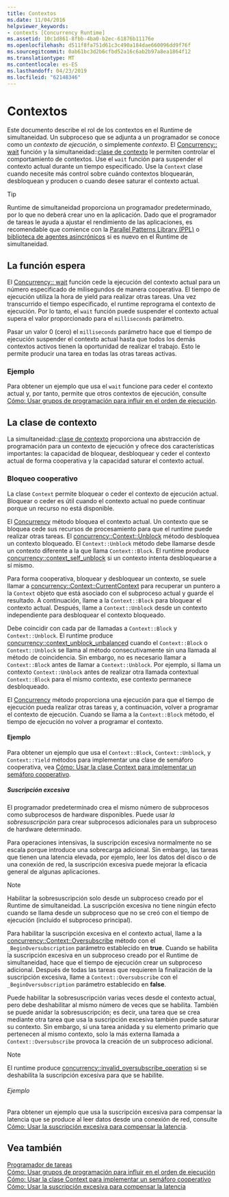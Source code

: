 ```yaml
---
title: Contextos
ms.date: 11/04/2016
helpviewer_keywords:
- contexts [Concurrency Runtime]
ms.assetid: 10c1d861-8fbb-4ba0-b2ec-61876b11176e
ms.openlocfilehash: d511f8fa751d61c3c490a184dae660096dd9f76f
ms.sourcegitcommit: 0ab61bc3d2b6cfbd52a16c6ab2b97a8ea1864f12
ms.translationtype: MT
ms.contentlocale: es-ES
ms.lasthandoff: 04/23/2019
ms.locfileid: "62148346"
---
```

# <a name="contexts"></a>Contextos

Este documento describe el rol de los contextos en el Runtime de simultaneidad. Un subproceso que se adjunta a un programador se conoce como un *contexto de ejecución*, o simplemente *contexto*. El [Concurrency:: wait](reference/concurrency-namespace-functions.md#wait) función y la simultaneidad::[clase de contexto](../../parallel/concrt/reference/context-class.md) le permiten controlar el comportamiento de contextos. Use el `wait` función para suspender el contexto actual durante un tiempo especificado. Use la `Context` clase cuando necesite más control sobre cuándo contextos bloquearán, desbloquean y producen o cuando desee saturar el contexto actual.

> [!TIP]
>  Runtime de simultaneidad proporciona un programador predeterminado, por lo que no deberá crear uno en la aplicación. Dado que el programador de tareas le ayuda a ajustar el rendimiento de las aplicaciones, es recomendable que comience con la [Parallel Patterns Library (PPL)](../../parallel/concrt/parallel-patterns-library-ppl.md) o [biblioteca de agentes asincrónicos](../../parallel/concrt/asynchronous-agents-library.md) si es nuevo en el Runtime de simultaneidad.

## <a name="the-wait-function"></a>La función espera

El [Concurrency:: wait](reference/concurrency-namespace-functions.md#wait) función cede la ejecución del contexto actual para un número especificado de milisegundos de manera cooperativa. El tiempo de ejecución utiliza la hora de yield para realizar otras tareas. Una vez transcurrido el tiempo especificado, el runtime reprograma el contexto de ejecución. Por lo tanto, el `wait` función puede suspender el contexto actual supera el valor proporcionado para el `milliseconds` parámetro.

Pasar un valor 0 (cero) el `milliseconds` parámetro hace que el tiempo de ejecución suspender el contexto actual hasta que todos los demás contextos activos tienen la oportunidad de realizar el trabajo. Esto le permite producir una tarea en todas las otras tareas activas.

### <a name="example"></a>Ejemplo

Para obtener un ejemplo que usa el `wait` funcione para ceder el contexto actual y, por tanto, permite que otros contextos de ejecución, consulte [Cómo: Usar grupos de programación para influir en el orden de ejecución](../../parallel/concrt/how-to-use-schedule-groups-to-influence-order-of-execution.md).

## <a name="the-context-class"></a>La clase de contexto

La simultaneidad::[clase de contexto](../../parallel/concrt/reference/context-class.md) proporciona una abstracción de programación para un contexto de ejecución y ofrece dos características importantes: la capacidad de bloquear, desbloquear y ceder el contexto actual de forma cooperativa y la capacidad saturar el contexto actual.

### <a name="cooperative-blocking"></a>Bloqueo cooperativo

La clase `Context` permite bloquear o ceder el contexto de ejecución actual. Bloquear o ceder es útil cuando el contexto actual no puede continuar porque un recurso no está disponible.

El [Concurrency](reference/context-class.md#block) método bloquea el contexto actual. Un contexto que se bloquea cede sus recursos de procesamiento para que el runtime puede realizar otras tareas. El [concurrency::Context::Unblock](reference/context-class.md#unblock) método desbloquea un contexto bloqueado. El `Context::Unblock` método debe llamarse desde un contexto diferente a la que llama `Context::Block`. El runtime produce [concurrency::context_self_unblock](../../parallel/concrt/reference/context-self-unblock-class.md) si un contexto intenta desbloquearse a sí mismo.

Para forma cooperativa, bloquear y desbloquear un contexto, se suele llamar a [concurrency::Context::CurrentContext](reference/context-class.md#currentcontext) para recuperar un puntero a la `Context` objeto que está asociado con el subproceso actual y guarde el resultado. A continuación, llame a la `Context::Block` para bloquear el contexto actual. Después, llame a `Context::Unblock` desde un contexto independiente para desbloquear el contexto bloqueado.

Debe coincidir con cada par de llamadas a `Context::Block` y `Context::Unblock`. El runtime produce [concurrency::context_unblock_unbalanced](../../parallel/concrt/reference/context-unblock-unbalanced-class.md) cuando el `Context::Block` o `Context::Unblock` se llama al método consecutivamente sin una llamada al método de coincidencia. Sin embargo, no es necesario llamar a `Context::Block` antes de llamar a `Context::Unblock`. Por ejemplo, si llama un contexto `Context::Unblock` antes de realizar otra llamada contextual `Context::Block` para el mismo contexto, ese contexto permanece desbloqueado.

El [Concurrency](reference/context-class.md#yield) método proporciona una ejecución para que el tiempo de ejecución pueda realizar otras tareas y, a continuación, volver a programar el contexto de ejecución. Cuando se llama a la `Context::Block` método, el tiempo de ejecución no volver a programar el contexto.

#### <a name="example"></a>Ejemplo

Para obtener un ejemplo que usa el `Context::Block`, `Context::Unblock`, y `Context::Yield` métodos para implementar una clase de semáforo cooperativa, vea [Cómo: Usar la clase Context para implementar un semáforo cooperativo](../../parallel/concrt/how-to-use-the-context-class-to-implement-a-cooperative-semaphore.md).

##### <a name="oversubscription"></a>Suscripción excesiva

El programador predeterminado crea el mismo número de subprocesos como subprocesos de hardware disponibles. Puede usar *la sobresuscripción* para crear subprocesos adicionales para un subproceso de hardware determinado.

Para operaciones intensivas, la suscripción excesiva normalmente no se escala porque introduce una sobrecarga adicional. Sin embargo, las tareas que tienen una latencia elevada, por ejemplo, leer los datos del disco o de una conexión de red, la suscripción excesiva puede mejorar la eficacia general de algunas aplicaciones.

> [!NOTE]
>  Habilitar la sobresuscripción solo desde un subproceso creado por el Runtime de simultaneidad. La suscripción excesiva no tiene ningún efecto cuando se llama desde un subproceso que no se creó con el tiempo de ejecución (incluido el subproceso principal).

Para habilitar la suscripción excesiva en el contexto actual, llame a la [concurrency::Context::Oversubscribe](reference/context-class.md#oversubscribe) método con el `_BeginOversubscription` parámetro establecido en **true**. Cuando se habilita la suscripción excesiva en un subproceso creado por el Runtime de simultaneidad, hace que el tiempo de ejecución crear un subproceso adicional. Después de todas las tareas que requieren la finalización de la suscripción excesiva, llame a `Context::Oversubscribe` con el `_BeginOversubscription` parámetro establecido en **false**.

Puede habilitar la sobresuscripción varias veces desde el contexto actual, pero debe deshabilitar al mismo número de veces que se habilita. También se puede anidar la sobresuscripción; es decir, una tarea que se crea mediante otra tarea que usa la suscripción excesiva también puede saturar su contexto. Sin embargo, si una tarea anidada y su elemento primario que pertenecen al mismo contexto, solo la más externa llamada a `Context::Oversubscribe` provoca la creación de un subproceso adicional.

> [!NOTE]
>  El runtime produce [concurrency::invalid_oversubscribe_operation](../../parallel/concrt/reference/invalid-oversubscribe-operation-class.md) si se deshabilita la suscripción excesiva para que se habilite.

###### <a name="example"></a>Ejemplo

Para obtener un ejemplo que usa la suscripción excesiva para compensar la latencia que se produce al leer datos desde una conexión de red, consulte [Cómo: Usar la suscripción excesiva para compensar la latencia](../../parallel/concrt/how-to-use-oversubscription-to-offset-latency.md).

## <a name="see-also"></a>Vea también

[Programador de tareas](../../parallel/concrt/task-scheduler-concurrency-runtime.md)<br/>
[Cómo: Usar grupos de programación para influir en el orden de ejecución](../../parallel/concrt/how-to-use-schedule-groups-to-influence-order-of-execution.md)<br/>
[Cómo: Usar la clase Context para implementar un semáforo cooperativo](../../parallel/concrt/how-to-use-the-context-class-to-implement-a-cooperative-semaphore.md)<br/>
[Cómo: Usar la suscripción excesiva para compensar la latencia](../../parallel/concrt/how-to-use-oversubscription-to-offset-latency.md)
